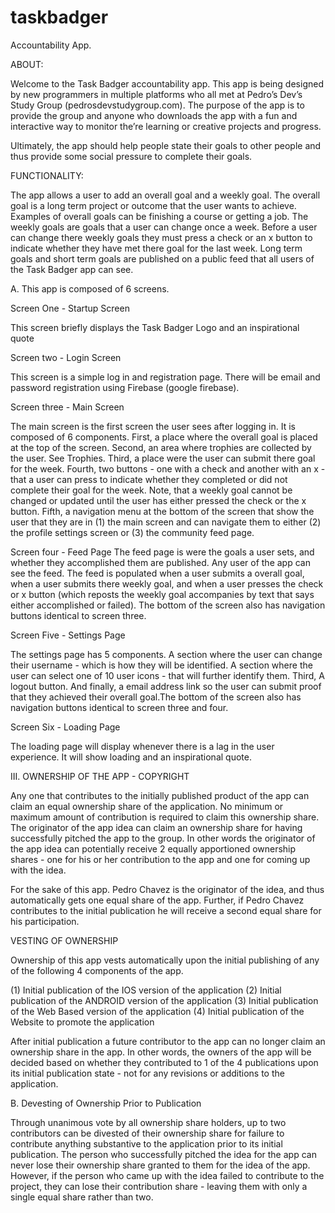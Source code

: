 # taskbadger
Accountability App.

ABOUT:

Welcome to the Task Badger accountability app. This app is being designed by new programmers in multiple platforms who all met at Pedro’s Dev’s Study Group (pedrosdevstudygroup.com). The purpose of the app is to provide the group and anyone who downloads the app with a fun and interactive way to monitor the’re learning or creative projects and progress.

Ultimately, the app should help people state their goals to other people and thus provide some social pressure to complete their goals.

FUNCTIONALITY:

The app allows a user to add an overall goal and a weekly goal. The overall goal is a long term project or outcome that the user wants to achieve. Examples of overall goals can be finishing a course or getting a job. The weekly goals are goals that a user can change once a week. Before a user can change there weekly goals they must press a check or an x button to indicate whether they have met there goal for the last week. Long term goals and short term goals are published on a public feed that all users of the Task Badger app can see.

A. This app is composed of 6 screens.

Screen One - Startup Screen

This screen briefly displays the Task Badger Logo and an inspirational quote

Screen two - Login Screen

This screen is a simple log in and registration page. There will be email and password registration using Firebase (google firebase).

Screen three - Main Screen

The main screen is the first screen the user sees after logging in. It is composed of 6 components. First, a place where the overall goal is placed at the top of the screen. Second, an area where trophies are collected by the user. See Trophies. Third, a place were the user can submit there goal for the week. Fourth, two buttons - one with a check and another with an x - that a user can press to indicate whether they completed or did not complete their goal for the week. Note, that a weekly goal cannot be changed or updated until the user has either pressed the check or the x button. Fifth, a navigation menu at the bottom of the screen that show the user that they are in (1) the main screen and can navigate them to either (2) the profile settings screen or (3) the community feed page.

Screen four - Feed Page
The feed page is were the goals a user sets, and whether they accomplished them are published. Any user of the app can see the feed. The feed is populated when a user submits a overall goal, when a user submits there weekly goal, and when a user presses the check or x button (which reposts the weekly goal accompanies by text that says either accomplished or failed). The bottom of the screen also has navigation buttons identical to screen three.

Screen Five - Settings Page

The settings page has 5 components. A section where the user can change their username - which is how they will be identified. A section where the user can select one of 10 user icons - that will further identify them. Third, A logout button. And finally, a email address link so the user can submit proof that they achieved their overall goal.The bottom of the screen also has navigation buttons identical to screen three and four.

Screen Six - Loading Page

The loading page will display whenever there is a lag in the user experience. It will show loading and an inspirational quote.

III. OWNERSHIP OF THE APP - COPYRIGHT

Any one that contributes to the initially published product of the app can claim an equal ownership share of the application. No minimum or maximum amount of contribution is required to claim this ownership share. The originator of the app idea can claim an ownership share for having successfully pitched the app to the group. In other words the originator of the app idea can potentially receive 2 equally apportioned ownership shares - one for his or her contribution to the app and one for coming up with the idea. 

For the sake of this app. Pedro Chavez is the originator of the idea, and thus automatically gets one equal share of the app. Further, if Pedro Chavez contributes to the initial publication he will receive a second equal share for his participation.

VESTING OF OWNERSHIP

Ownership of this app vests automatically upon the initial publishing of any of the following 4 components of the app.

(1) Initial publication of the IOS version of the application
(2) Initial publication of the ANDROID version of the application
(3) Initial publication of the Web Based version of the application
(4) Initial publication of the Website to promote the application

After initial publication a future contributor to the app can no longer claim an ownership share in the app. In other words, the owners of the app will be decided based on whether they contributed to 1 of the 4 publications upon its initial publication state - not for any revisions or additions to the application.

B. Devesting of Ownership Prior to Publication

Through unanimous vote by all ownership share holders, up to two contributors can be divested of their ownership share for failure to contribute anything substantive to the application prior to its initial publication. The person who successfully pitched the idea for the app can never lose their ownership share granted to them for the idea of the app. However, if the person who came up with the idea failed to contribute to the project, they can lose their contribution share - leaving them with only a single equal share rather than two.

